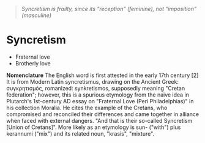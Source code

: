 > *Syncretism is frailty, since its "reception" (feminine), not "imposition" (masculine)*

# Syncretism
- Fraternal love
- Brotherly love

**Nomenclature**
The English word is first attested in the early 17th century [2] It is from Modern Latin syncretismus, drawing on the Ancient Greek: συγκρητισμός, romanized: synkretismos, supposedly meaning "Cretan federation"; however, this is a spurious etymology from the naive idea in Plutarch's 1st-century AD essay on "Fraternal Love (Peri Philadelphias)" in his collection Moralia. He cites the example of the Cretans, who compromised and reconciled their differences and came together in alliance when faced with external dangers. "And that is their so-called Syncretism [Union of Cretans]". More likely as an etymology is sun- ("with") plus kerannumi ("mix") and its related noun, "krasis", "mixture".
